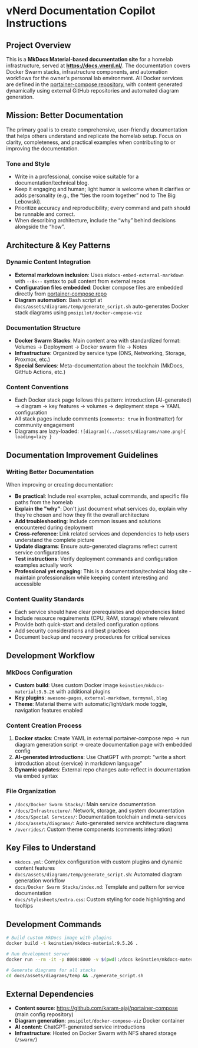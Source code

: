 # vNerd Documentation Copilot Instructions

## Project Overview
This is a **MkDocs Material-based documentation site** for a homelab infrastructure, served at **https://docs.vnerd.nl/**. The documentation covers Docker Swarm stacks, infrastructure components, and automation workflows for the owner's personal lab environment. All Docker services are defined in the [portainer-compose repository](https://github.com/karam-ajaj/portainer-compose), with content generated dynamically using external GitHub repositories and automated diagram generation.

## Mission: Better Documentation
The primary goal is to create comprehensive, user-friendly documentation that helps others understand and replicate the homelab setup. Focus on clarity, completeness, and practical examples when contributing to or improving the documentation.

### Tone and Style
- Write in a professional, concise voice suitable for a documentation/technical blog.
- Keep it engaging and human; light humor is welcome when it clarifies or adds personality (e.g., the “ties the room together” nod to The Big Lebowski).
- Prioritize accuracy and reproducibility; every command and path should be runnable and correct.
- When describing architecture, include the “why” behind decisions alongside the “how”.

## Architecture & Key Patterns

### Dynamic Content Integration
- **External markdown inclusion**: Uses `mkdocs-embed-external-markdown` with `--8<--` syntax to pull content from external repos
- **Configuration files embedded**: Docker compose files are embedded directly from [portainer-compose repo](https://github.com/karam-ajaj/portainer-compose)
- **Diagram automation**: Bash script at `docs/assets/diagrams/temp/generate_script.sh` auto-generates Docker stack diagrams using `pmsipilot/docker-compose-viz`

### Documentation Structure
- **Docker Swarm Stacks**: Main content area with standardized format: Volumes → Deployment → Docker swarm file → Notes
- **Infrastructure**: Organized by service type (DNS, Networking, Storage, Proxmox, etc.)
- **Special Services**: Meta-documentation about the toolchain (MkDocs, GitHub Actions, etc.)

### Content Conventions
- Each Docker stack page follows this pattern: introduction (AI-generated) → diagram → key features → volumes → deployment steps → YAML configuration
- All stack pages include comments (`comments: true` in frontmatter) for community engagement
- Diagrams are lazy-loaded: `![diagram](../assets/diagrams/name.png){ loading=lazy }`

## Documentation Improvement Guidelines

### Writing Better Documentation
When improving or creating documentation:
- **Be practical**: Include real examples, actual commands, and specific file paths from the homelab
- **Explain the "why"**: Don't just document what services do, explain why they're chosen and how they fit the overall architecture
- **Add troubleshooting**: Include common issues and solutions encountered during deployment
- **Cross-reference**: Link related services and dependencies to help users understand the complete picture
- **Update diagrams**: Ensure auto-generated diagrams reflect current service configurations
- **Test instructions**: Verify deployment commands and configuration examples actually work
- **Professional yet engaging**: This is a documentation/technical blog site - maintain professionalism while keeping content interesting and accessible

### Content Quality Standards
- Each service should have clear prerequisites and dependencies listed
- Include resource requirements (CPU, RAM, storage) where relevant  
- Provide both quick-start and detailed configuration options
- Add security considerations and best practices
- Document backup and recovery procedures for critical services

## Development Workflow

### MkDocs Configuration
- **Custom build**: Uses custom Docker image `keinstien/mkdocs-material:9.5.26` with additional plugins
- **Key plugins**: `awesome-pages`, `external-markdown`, `termynal`, `blog`
- **Theme**: Material theme with automatic/light/dark mode toggle, navigation features enabled

### Content Creation Process
1. **Docker stacks**: Create YAML in external portainer-compose repo → run diagram generation script → create documentation page with embedded config
2. **AI-generated introductions**: Use ChatGPT with prompt: "write a short introduction about {service} in markdown language"
3. **Dynamic updates**: External repo changes auto-reflect in documentation via embed syntax

### File Organization
- `/docs/Docker Swarm Stacks/`: Main service documentation
- `/docs/Infrastructure/`: Network, storage, and system documentation
- `/docs/Special Services/`: Documentation toolchain and meta-services
- `/docs/assets/diagrams/`: Auto-generated service architecture diagrams
- `/overrides/`: Custom theme components (comments integration)

## Key Files to Understand
- `mkdocs.yml`: Complex configuration with custom plugins and dynamic content features
- `docs/assets/diagrams/temp/generate_script.sh`: Automated diagram generation workflow
- `docs/Docker Swarm Stacks/index.md`: Template and pattern for service documentation
- `docs/stylesheets/extra.css`: Custom styling for code highlighting and tooltips

## Development Commands
```bash
# Build custom MkDocs image with plugins
docker build -t keinstien/mkdocs-material:9.5.26 .

# Run development server
docker run --rm -it -p 8000:8000 -v $(pwd):/docs keinstien/mkdocs-material:9.5.26

# Generate diagrams for all stacks
cd docs/assets/diagrams/temp && ./generate_script.sh
```

## External Dependencies
- **Content source**: https://github.com/karam-ajaj/portainer-compose (main config repository)
- **Diagram generation**: `pmsipilot/docker-compose-viz` Docker container
- **AI content**: ChatGPT-generated service introductions
- **Infrastructure**: Hosted on Docker Swarm with NFS shared storage (`/swarm/`)